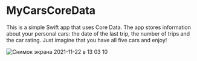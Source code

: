 # MyCarsCoreData
This is a simple Swift app that uses Сore Data.
The app stores information about your personal cars: the date of the last trip, the number of trips and the car rating. Just imagine that you have all five cars and enjoy!

![Снимок экрана 2021-11-22 в 13 03 10](https://user-images.githubusercontent.com/91129638/142842020-46471208-b3f6-4500-87ff-048634901761.png)

